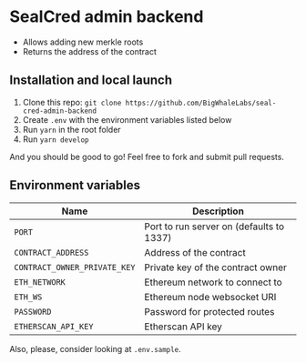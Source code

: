 # SealCred admin backend

- Allows adding new merkle roots
- Returns the address of the contract

## Installation and local launch

1. Clone this repo: `git clone https://github.com/BigWhaleLabs/seal-cred-admin-backend`
2. Create `.env` with the environment variables listed below
3. Run `yarn` in the root folder
4. Run `yarn develop`

And you should be good to go! Feel free to fork and submit pull requests.

## Environment variables

| Name                         | Description                              |
| ---------------------------- | ---------------------------------------- |
| `PORT`                       | Port to run server on (defaults to 1337) |
| `CONTRACT_ADDRESS`           | Address of the contract                  |
| `CONTRACT_OWNER_PRIVATE_KEY` | Private key of the contract owner        |
| `ETH_NETWORK`                | Ethereum network to connect to           |
| `ETH_WS`                     | Ethereum node websocket URI              |
| `PASSWORD`                   | Password for protected routes            |
| `ETHERSCAN_API_KEY`          | Etherscan API key                        |

Also, please, consider looking at `.env.sample`.

